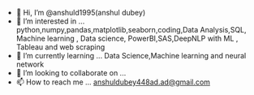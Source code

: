 - 👋 Hi, I’m @anshuld1995(anshul dubey)
- 👀 I’m interested in ... python,numpy,pandas,matplotlib,seaborn,coding,Data Analysis,SQL, Machine learning , Data science, PowerBI,SAS,DeepNLP with ML , Tableau and web scraping 
- 🌱 I’m currently learning ... Data Science,Machine learning and neural network
- 💞️ I’m looking to collaborate on ...
- 📫 How to reach me ... anshuldubey448ad.ad@gmail.com

<!---
anshuld1995/anshuld1995 is a ✨ special ✨ repository because its `README.md` (this file) appears on your GitHub profile.
You can click the Preview link to take a look at your changes.
--->
